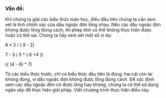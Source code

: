 ### Vấn đề: 

Khi chúng ta giải các biểu thức toán học, điều đầu tiên chúng ta cần xem xét là tính chính xác của dấu ngoặc đơn lồng nhau. Nếu các dấu ngoặc đơn không được lồng đúng cách, thì phép tính có thể không thực hiện được hoặc có thể sai. Chúng ta hãy xem xét một số ví dụ:

8 * 2 / ( 9 - 2)

7 - 3 / 5 * ( 6 +4 ))

({ (4 - 6) * 7)

Từ các biểu thức trước, chỉ có biểu thức đầu tiên là đúng; hai cái còn lại không đúng, vì dấu ngoặc đơn không được lồng đúng cách. Để xác định xem các dấu ngoặc đơn có được lồng hay không, chúng ta có thể sử dụng ngăn xếp để thực hiện giải pháp.
Viết chương trình thực hiện điều này.


